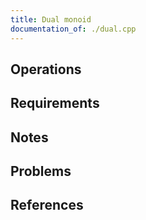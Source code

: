 ```yaml
---
title: Dual monoid
documentation_of: ./dual.cpp
---
```


## Operations

## Requirements

## Notes

## Problems

## References
